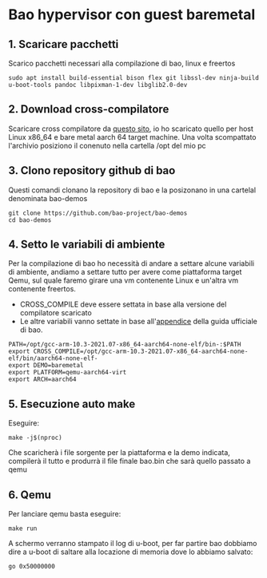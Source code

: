 # Bao hypervisor con guest baremetal

## 1. Scaricare pacchetti 

Scarico pacchetti necessari alla compilazione di bao, linux e freertos

```
sudo apt install build-essential bison flex git libssl-dev ninja-build u-boot-tools pandoc libpixman-1-dev libglib2.0-dev
```

## 2. Download cross-compilatore

Scaricare cross compilatore da [questo sito](https://developer.arm.com/downloads/-/arm-gnu-toolchain-downloads), io ho scaricato quello per host Linux x86_64 e bare metal aarch 64 target machine.
Una volta scompattato l'archivio posiziono il conenuto nella cartella /opt del mio pc

## 3. Clono repository github di bao 

Questi comandi clonano la repository di bao e la posizonano in una cartelal denominata bao-demos

```
git clone https://github.com/bao-project/bao-demos
cd bao-demos
```
## 4. Setto le variabili di ambiente

Per la compilazione di bao ho necessità di andare a settare alcune variabili di ambiente, andiamo a settare tutto per avere come piattaforma target Qemu, sul quale faremo girare una vm contenente Linux e un'altra vm contenente freertos.

- CROSS_COMPILE deve essere settata in base alla versione del compilatore scaricato
- Le altre variabili vanno settate in base all'[appendice](https://github.com/bao-project/bao-demos#Appendix-I) della guida ufficiale di bao.

```
PATH=/opt/gcc-arm-10.3-2021.07-x86_64-aarch64-none-elf/bin-:$PATH
export CROSS_COMPILE=/opt/gcc-arm-10.3-2021.07-x86_64-aarch64-none-elf/bin/aarch64-none-elf-
export DEMO=baremetal
export PLATFORM=qemu-aarch64-virt
export ARCH=aarch64
```

## 5. Esecuzione auto make

Eseguire:
```
make -j$(nproc)
```
Che scaricherà i file sorgente per la piattaforma e la demo indicata, compilerà il tutto e produrrà il file finale bao.bin che sarà quello passato a qemu

## 6. Qemu

Per lanciare qemu basta eseguire:
```
make run
```
A schermo verranno stampato il log di u-boot, per far partire bao dobbiamo dire a u-boot di saltare alla locazione di memoria dove lo abbiamo salvato:

```
go 0x50000000
```
